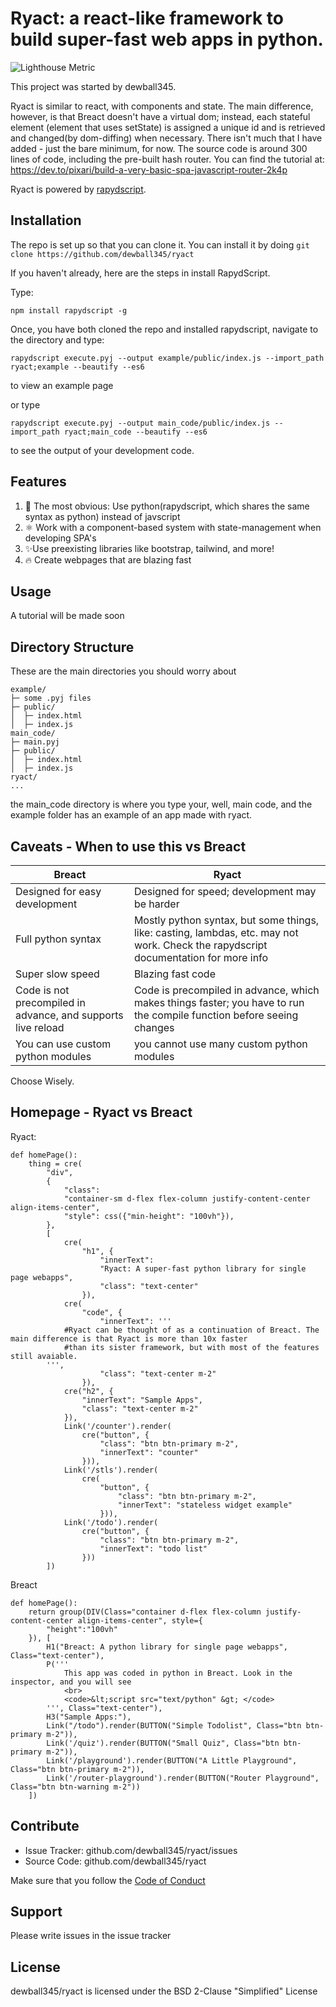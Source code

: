 # Ryact: a react-like framework to build super-fast web apps in python.

![Lighthouse Metric](https://user-images.githubusercontent.com/30184788/118049818-288d8780-b333-11eb-9566-da231efcfd16.png)

This project was started by dewball345.

Ryact is similar to react, with components and state. The main difference, however, is that Breact doesn't have a virtual dom; instead, each stateful element (element that uses setState) is assigned a unique id and is retrieved and changed(by dom-diffing) when necessary. There isn't much that I have added - just the bare minimum, for now. The source code is around 300 lines of code, including the pre-built hash router. You can find the tutorial at: https://dev.to/pixari/build-a-very-basic-spa-javascript-router-2k4p

Ryact is powered by [rapydscript](https://github.com/atsepkov/RapydScript).

Installation
------------ 
The repo is set up so that you can clone it. You can install it by doing ```git clone https://github.com/dewball345/ryact```

If you haven't already, here are the steps in install RapydScript.

Type:
```
npm install rapydscript -g
```

Once, you have both cloned the repo and installed rapydscript, navigate to the directory and type:

```
rapydscript execute.pyj --output example/public/index.js --import_path ryact;example --beautify --es6
```

to view an example page

or type

```
rapydscript execute.pyj --output main_code/public/index.js --import_path ryact;main_code --beautify --es6
```
to see the output of your development code. 

Features
-------- 
1. 🐍 The most obvious: Use python(rapydscript, which shares the same syntax as python) instead of javscript
2. ⚛️ Work with a component-based system with state-management when developing SPA's
3. ✨Use preexisting libraries like bootstrap, tailwind, and more!
4. 🔥 Create webpages that are blazing fast

Usage
-----
A tutorial will be made soon

Directory Structure
-------------------
These are the main directories you should worry about
```
example/
├─ some .pyj files
├─ public/
│  ├─ index.html
│  ├─ index.js
main_code/
├─ main.pyj
├─ public/
│  ├─ index.html
│  ├─ index.js
ryact/
...
```
the main_code directory is where you type your, well, main code, and the example folder has an example of an app made with ryact. 

Caveats - When to use this vs Breact
----

| Breact  | Ryact |
| ------------- | ------------- |
| Designed for easy development  | Designed for speed; development may be harder  |
| Full python syntax  | Mostly python syntax, but some things, like: casting, lambdas, etc. may not work. Check the rapydscript documentation for more info  |
| Super slow speed  | Blazing fast code |
| Code is not precompiled in advance, and supports live reload | Code is precompiled in advance, which makes things faster; you have to run the compile function before seeing changes|
| You can use custom python modules | you cannot use many custom python modules |

Choose Wisely.

Homepage - Ryact vs Breact
---

Ryact:
```
def homePage():
    thing = cre(
        "div",
        {
            "class":
            "container-sm d-flex flex-column justify-content-center align-items-center",
            "style": css({"min-height": "100vh"}),
        },
        [
            cre(
                "h1", {
                    "innerText":
                    "Ryact: A super-fast python library for single page webapps",
                    "class": "text-center"
                }),
            cre(
                "code", {
                    "innerText": '''
            #Ryact can be thought of as a continuation of Breact. The main difference is that Ryact is more than 10x faster
            #than its sister framework, but with most of the features still avaiable.
        ''',
                    "class": "text-center m-2"
                }),
            cre("h2", {
                "innerText": "Sample Apps",
                "class": "text-center m-2"
            }),
            Link('/counter').render(
                cre("button", {
                    "class": "btn btn-primary m-2",
                    "innerText": "counter"
                })),
            Link('/stls').render(
                cre(
                    "button", {
                        "class": "btn btn-primary m-2",
                        "innerText": "stateless widget example"
                    })),
            Link('/todo').render(
                cre("button", {
                    "class": "btn btn-primary m-2",
                    "innerText": "todo list"
                }))
        ])
```

Breact
```
def homePage():
    return group(DIV(Class="container d-flex flex-column justify-content-center align-items-center", style={
        "height":"100vh"
    }), [
        H1("Breact: A python library for single page webapps", Class="text-center"),
        P('''
            This app was coded in python in Breact. Look in the inspector, and you will see
            <br>
            <code>&lt;script src="text/python" &gt; </code>
        ''', Class="text-center"),
        H3("Sample Apps:"),
        Link("/todo").render(BUTTON("Simple Todolist", Class="btn btn-primary m-2")),
        Link('/quiz').render(BUTTON("Small Quiz", Class="btn btn-primary m-2")),
        Link('/playground').render(BUTTON("A Little Playground", Class="btn btn-primary m-2")),
        Link('/router-playground').render(BUTTON("Router Playground", Class="btn btn-warning m-2"))
    ])
```

Contribute
----------

- Issue Tracker: github.com/dewball345/ryact/issues
- Source Code: github.com/dewball345/ryact

Make sure that you follow the [Code of Conduct](CODE_OF_CONDUCT.md)

Support
-------

Please write issues in the issue tracker

License
-------

dewball345/ryact is licensed under the BSD 2-Clause "Simplified" License
